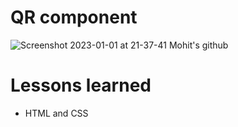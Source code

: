 # QR component
![Screenshot 2023-01-01 at 21-37-41 Mohit's github](https://user-images.githubusercontent.com/99909551/210177382-e51ce298-a065-478b-b00e-9501b4c59178.png)

# Lessons learned
- HTML and CSS

